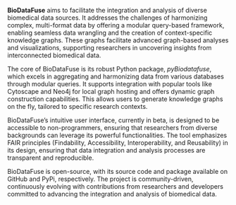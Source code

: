 
**BioDataFuse** aims to facilitate the integration and analysis of diverse biomedical data sources. It addresses the challenges of harmonizing complex, multi-format data by offering a modular query-based framework, enabling seamless data wrangling and the creation of context-specific knowledge graphs. These graphs facilitate advanced graph-based analyses and visualizations, supporting researchers in uncovering insights from interconnected biomedical data.

The core of BioDataFuse is its robust Python package, *pyBiodatafuse*, which excels in aggregating and harmonizing data from various databases through modular queries. It supports integration with popular tools like Cytoscape and Neo4j for local graph hosting and offers dynamic graph construction capabilities. This allows users to generate knowledge graphs on the fly, tailored to specific research contexts.

BioDataFuse’s intuitive user interface, currently in beta, is designed to be accessible to non-programmers, ensuring that researchers from diverse backgrounds can leverage its powerful functionalities. The tool emphasizes FAIR principles (Findability, Accessibility, Interoperability, and Reusability) in its design, ensuring that data integration and analysis processes are transparent and reproducible.

BioDataFuse is open-source, with its source code and package available on GitHub and PyPi, respectively. The project is community-driven, continuously evolving with contributions from researchers and developers committed to advancing the integration and analysis of biomedical data.
